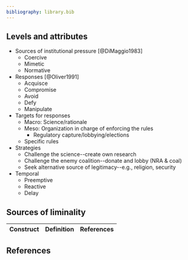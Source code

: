```yaml
---
bibliography: library.bib
---
```


## Levels and attributes

* Sources of institutional pressure [@DiMaggio1983]
    * Coercive
    * Mimetic
    * Normative
* Responses [@Oliver1991]
    * Acquisce
    * Compromise
    * Avoid
    * Defy
    * Manipulate
* Targets for responses
    * Macro: Science/rationale
    * Meso: Organization in charge of enforcing the rules
        * Regulatory capture/lobbying/elections
    * Specific rules
* Strategies
    * Challenge the science--create own research
    * Challenge the enemy coalition--donate and lobby (NRA & coal)
    * Seek alternative source of legitimacy--e.g., religion, security 
* Temporal
    * Preemptive
    * Reactive
    * Delay

## Sources of liminality

Construct   | Definition        | References    
---         | ---               | ---


## References
